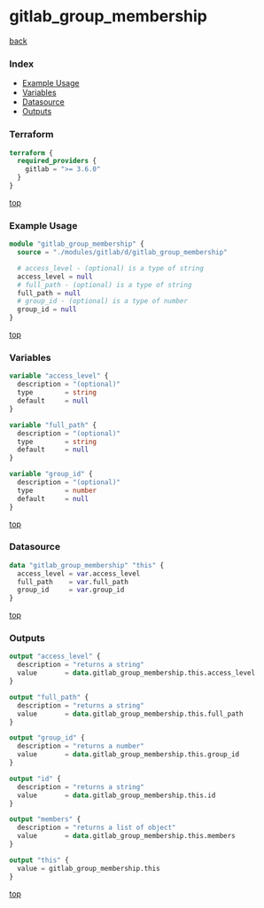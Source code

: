 # gitlab_group_membership

[back](../gitlab.md)

### Index

- [Example Usage](#example-usage)
- [Variables](#variables)
- [Datasource](#datasource)
- [Outputs](#outputs)

### Terraform

```terraform
terraform {
  required_providers {
    gitlab = ">= 3.6.0"
  }
}
```

[top](#index)

### Example Usage

```terraform
module "gitlab_group_membership" {
  source = "./modules/gitlab/d/gitlab_group_membership"

  # access_level - (optional) is a type of string
  access_level = null
  # full_path - (optional) is a type of string
  full_path = null
  # group_id - (optional) is a type of number
  group_id = null
}
```

[top](#index)

### Variables

```terraform
variable "access_level" {
  description = "(optional)"
  type        = string
  default     = null
}

variable "full_path" {
  description = "(optional)"
  type        = string
  default     = null
}

variable "group_id" {
  description = "(optional)"
  type        = number
  default     = null
}
```

[top](#index)

### Datasource

```terraform
data "gitlab_group_membership" "this" {
  access_level = var.access_level
  full_path    = var.full_path
  group_id     = var.group_id
}
```

[top](#index)

### Outputs

```terraform
output "access_level" {
  description = "returns a string"
  value       = data.gitlab_group_membership.this.access_level
}

output "full_path" {
  description = "returns a string"
  value       = data.gitlab_group_membership.this.full_path
}

output "group_id" {
  description = "returns a number"
  value       = data.gitlab_group_membership.this.group_id
}

output "id" {
  description = "returns a string"
  value       = data.gitlab_group_membership.this.id
}

output "members" {
  description = "returns a list of object"
  value       = data.gitlab_group_membership.this.members
}

output "this" {
  value = gitlab_group_membership.this
}
```

[top](#index)